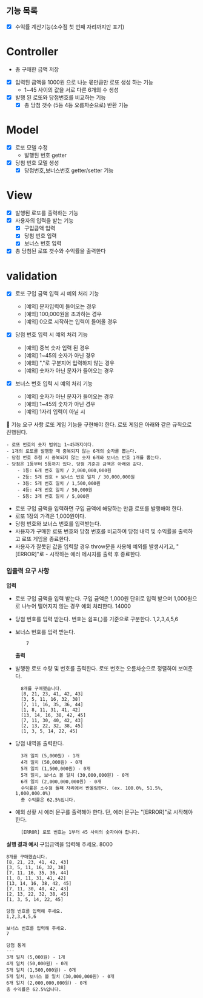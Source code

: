 ## 기능 목록

- [x] 수익률 계산기능(소수점 첫 번째 자리까지만 표기)

# Controller

- 총 구매한 금액 저장
- [x] 입력된 금액을 1000원 으로 나눈 몫만큼만 로또 생성 하는 기능
  - 1~45 사이의 값을 서로 다른 6개의 수 생성
- [x] 발행 된 로또와 당첨번호를 비교하는 기능
  - [x] 총 당첨 갯수 (5등 4등 오름차순으로) 반환 기능

# Model

- [x] 로또 모델 수정
  - 발행된 번호 getter
- [x] 당첨 번호 모델 생성
  - [x] 당첨번호,보너스번호 getter/setter 기능

# View

- [x] 발행된 로또를 출력하는 기능
- [x] 사용자의 입력을 받는 기능
  - [x] 구입금액 입력
  - [x] 당첨 번호 입력
  - [x] 보너스 번호 입력
- [x] 총 당첨된 로또 갯수와 수익률을 출력한다

# validation

- [x] 로또 구입 금액 입력 시 예외 처리 기능

  - [예외] 문자입력이 들어오는 경우
  - [예외] 100,000원을 초과하는 경우
  - [예외] 0으로 시작하는 입력이 들어올 경우

- [x] 당첨 번호 입력 시 예외 처리 기능

  - [예외] 중복 숫자 입력 된 경우
  - [예외] 1~45의 숫자가 아닌 경우
  - [예외] ","로 구분지어 입력하지 않는 경우
  - [예외] 숫자가 아닌 문자가 들어오는 경우

- [x] 보너스 번호 입력 시 예외 처리 기능
  - [예외] 숫자가 아닌 문자가 들어오는 경우
  - [예외] 1~45의 숫자가 아닌 경우
  - [예외] 1자리 입력이 아닐 시

🚀 기능 요구 사항
로또 게임 기능을 구현해야 한다. 로또 게임은 아래와 같은 규칙으로 진행된다.

    - 로또 번호의 숫자 범위는 1~45까지이다.
    - 1개의 로또를 발행할 때 중복되지 않는 6개의 숫자를 뽑는다.
    - 당첨 번호 추첨 시 중복되지 않는 숫자 6개와 보너스 번호 1개를 뽑는다.
    - 당첨은 1등부터 5등까지 있다. 당첨 기준과 금액은 아래와 같다.
        - 1등: 6개 번호 일치 / 2,000,000,000원
        - 2등: 5개 번호 + 보너스 번호 일치 / 30,000,000원
        - 3등: 5개 번호 일치 / 1,500,000원
        - 4등: 4개 번호 일치 / 50,000원
        - 5등: 3개 번호 일치 / 5,000원

- 로또 구입 금액을 입력하면 구입 금액에 해당하는 만큼 로또를 발행해야 한다.
- 로또 1장의 가격은 1,000원이다.
- 당첨 번호와 보너스 번호를 입력받는다.
- 사용자가 구매한 로또 번호와 당첨 번호를 비교하여 당첨 내역 및 수익률을 출력하고 로또 게임을 종료한다.
- 사용자가 잘못된 값을 입력할 경우 throw문을 사용해 예외를 발생시키고, "[ERROR]"로 - 시작하는 에러 메시지를 출력 후 종료한다.

### 입출력 요구 사항

**입력**

- 로또 구입 금액을 입력 받는다. 구입 금액은 1,000원 단위로 입력 받으며 1,000원으로 나누어 떨어지지 않는 경우 예외 처리한다.
  14000
- 당첨 번호를 입력 받는다. 번호는 쉼표(,)를 기준으로 구분한다.
  1,2,3,4,5,6
- 보너스 번호를 입력 받는다.

          7

  **출력**

- 발행한 로또 수량 및 번호를 출력한다. 로또 번호는 오름차순으로 정렬하여 보여준다.

        8개를 구매했습니다.
        [8, 21, 23, 41, 42, 43]
        [3, 5, 11, 16, 32, 38]
        [7, 11, 16, 35, 36, 44]
        [1, 8, 11, 31, 41, 42]
        [13, 14, 16, 38, 42, 45]
        [7, 11, 30, 40, 42, 43]
        [2, 13, 22, 32, 38, 45]
        [1, 3, 5, 14, 22, 45]

- 당첨 내역을 출력한다.

        3개 일치 (5,000원) - 1개
        4개 일치 (50,000원) - 0개
        5개 일치 (1,500,000원) - 0개
        5개 일치, 보너스 볼 일치 (30,000,000원) - 0개
        6개 일치 (2,000,000,000원) - 0개
        수익률은 소수점 둘째 자리에서 반올림한다. (ex. 100.0%, 51.5%, 1,000,000.0%)
        총 수익률은 62.5%입니다.

- 예외 상황 시 에러 문구를 출력해야 한다. 단, 에러 문구는 "[ERROR]"로 시작해야 한다.

        [ERROR] 로또 번호는 1부터 45 사이의 숫자여야 합니다.

**실행 결과 예시**
구입금액을 입력해 주세요.
8000

    8개를 구매했습니다.
    [8, 21, 23, 41, 42, 43]
    [3, 5, 11, 16, 32, 38]
    [7, 11, 16, 35, 36, 44]
    [1, 8, 11, 31, 41, 42]
    [13, 14, 16, 38, 42, 45]
    [7, 11, 30, 40, 42, 43]
    [2, 13, 22, 32, 38, 45]
    [1, 3, 5, 14, 22, 45]

    당첨 번호를 입력해 주세요.
    1,2,3,4,5,6

    보너스 번호를 입력해 주세요.
    7

    당첨 통계
    ---
    3개 일치 (5,000원) - 1개
    4개 일치 (50,000원) - 0개
    5개 일치 (1,500,000원) - 0개
    5개 일치, 보너스 볼 일치 (30,000,000원) - 0개
    6개 일치 (2,000,000,000원) - 0개
    총 수익률은 62.5%입니다.
